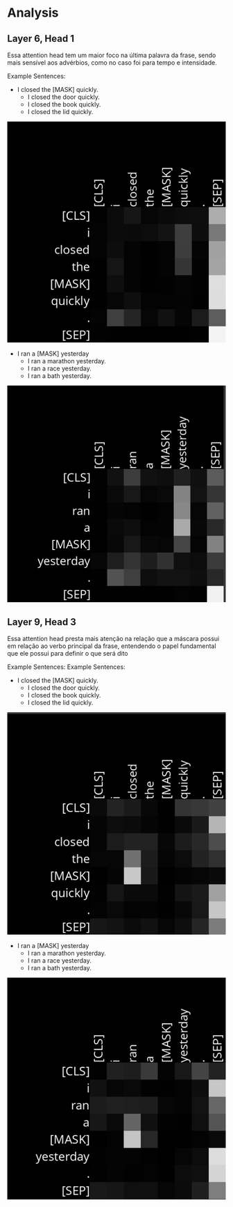 # Analysis

## Layer 6, Head 1

Essa attention head tem um maior foco na última palavra da frase, sendo mais sensível aos advérbios, como no caso foi para tempo e intensidade.

Example Sentences:
- I closed the [MASK] quickly.
    - I closed the door quickly.
    - I closed the book quickly.
    - I closed the lid quickly.

![I closed the MASK quickly.](./analysis/layer6_head1-i_closed_the_MASK_quickly.png)

- I ran a [MASK] yesterday
    - I ran a marathon yesterday.
    - I ran a race yesterday.
    - I ran a bath yesterday.

![i ran a MASK yesterday.](./analysis/layer6_head1-i_ran_a_MASK_yesterday.png)


## Layer 9, Head 3

Essa attention head presta mais atenção na relação que a máscara possui em relação ao verbo principal da frase, entendendo o papel fundamental que ele possui para definir o que será dito

Example Sentences:
Example Sentences:
- I closed the [MASK] quickly.
    - I closed the door quickly.
    - I closed the book quickly.
    - I closed the lid quickly.

![I closed the MASK quickly.](./analysis/layer9_head3-i_closed_the_MASK_quickly.png)

- I ran a [MASK] yesterday
    - I ran a marathon yesterday.
    - I ran a race yesterday.
    - I ran a bath yesterday.

![i ran a MASK yesterday.](./analysis/layer9_head3-i_ran_a_MASK_yesterday.png)
